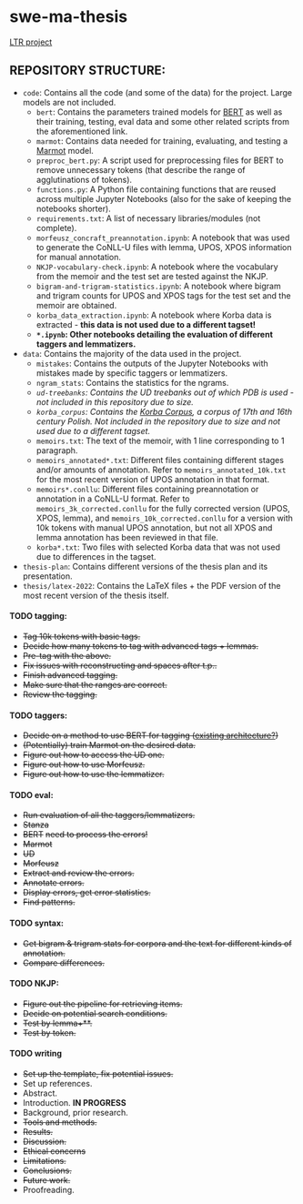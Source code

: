 # swe-ma-thesis
[LTR project](https://github.com/Turtilla/ltr-project)

## REPOSITORY STRUCTURE:
* `code`: Contains all the code (and some of the data) for the project. Large models are not included.
  * `bert`: Contains the parameters trained models for [BERT](https://github.com/huggingface/transformers/tree/main/examples/legacy/token-classification) as well as their training, testing, eval data and some other related scripts from the aforementioned link.
  * `marmot`: Contains data needed for training, evaluating, and testing a [Marmot](https://github.com/muelletm/cistern/blob/wiki/marmotTraining.md) model.  
  * `preproc_bert.py`: A script used for preprocessing files for BERT to remove unnecessary tokens (that describe the range of agglutinations of tokens).
  * `functions.py`: A Python file containing functions that are reused across multiple Jupyter Notebooks (also for the sake of keeping the notebooks shorter).
  * `requirements.txt`: A list of necessary libraries/modules (not complete).
  * `morfeusz_concraft_preannotation.ipynb`: A notebook that was used to generate the CoNLL-U files with lemma, UPOS, XPOS information for manual annotation.
  * `NKJP-vocabulary-check.ipynb`: A notebook where the vocabulary from the memoir and the test set are tested against the NKJP.
  * `bigram-and-trigram-statistics.ipynb`: A notebook where bigram and trigram counts for UPOS and XPOS tags for the test set and the memoir are obtained.
  * `korba_data_extraction.ipynb`: A notebook where Korba data is extracted - **this data is not used due to a different tagset!**
  * **`*.ipynb`: Other notebooks detailing the evaluation of different taggers and lemmatizers.**
* `data`: Contains the majority of the data used in the project.
  * `mistakes`: Contains the outputs of the Jupyter Notebooks with mistakes made by specific taggers or lemmatizers.
  * `ngram_stats`: Contains the statistics for the ngrams.
  * *`ud-treebanks`: Contains the UD treebanks out of which PDB is used - not included in this repository due to size.*
  * *`korba_corpus`: Contains the [Korba Corpus](https://korba.edu.pl/download), a corpus of 17th and 16th century Polish. Not included in the repository due to size and not used due to a different tagset.*
  * `memoirs.txt`: The text of the memoir, with 1 line corresponding to 1 paragraph.
  * `memoirs_annotated*.txt`: Different files containing different stages and/or amounts of annotation. Refer to `memoirs_annotated_10k.txt` for the most recent version of UPOS annotation in that format.
  * `memoirs*.conllu`: Different files containing preannotation or annotation in a CoNLL-U format. Refer to `memoirs_3k_corrected.conllu` for the fully corrected version (UPOS, XPOS, lemma), and `memoirs_10k_corrected.conllu` for a version with 10k tokens with manual UPOS annotation, but not all XPOS and lemma annotation has been reviewed in that file.
  * `korba*.txt`: Two files with selected Korba data that was not used due to differences in the tagset.
* `thesis-plan`: Contains different versions of the thesis plan and its presentation.
* `thesis/latex-2022`: Contains the LaTeX files + the PDF version of the most recent version of the thesis itself.

#### TODO tagging:
+ ~~Tag 10k tokens with basic tags.~~
+ ~~Decide how many tokens to tag with advanced tags + lemmas.~~
+ ~~Pre-tag with the above.~~
+ ~~Fix issues with reconstructing and spaces after t.p..~~
+ ~~Finish advanced tagging.~~
+ ~~Make sure that the ranges are correct.~~
+ ~~Review the tagging.~~

#### TODO taggers:
+ ~~Decide on a method to use BERT for tagging ([existing architecture?](https://github.com/huggingface/transformers/tree/main/examples/legacy/token-classification))~~ 
+ ~~(Potentially) train Marmot on the desired data.~~
+ ~~Figure out how to access the UD one.~~
+ ~~Figure out how to use Morfeusz.~~
+ ~~Figure out how to use the lemmatizer.~~

#### TODO eval:
+ ~~Run evaluation of all the taggers/lemmatizers.~~
+ ~~Stanza~~
+ ~~BERT~~ ~~need to process the errors!~~
+ ~~Marmot~~
+ ~~UD~~
+ ~~Morfeusz~~
+ ~~Extract and review the errors.~~
+ ~~Annotate errors.~~
+ ~~Display errors, get error statistics.~~
+ ~~Find patterns.~~

#### TODO syntax:
+ ~~Get bigram & trigram stats for corpora and the text for different kinds of annotation.~~
+ ~~Compare differences.~~

#### TODO NKJP:
+ ~~Figure out the pipeline for retrieving items.~~
+ ~~Decide on potential search conditions.~~
+ ~~Test by lemma+**.~~
+ ~~Test by token.~~

#### TODO writing
+ ~~Set up the template, fix potential issues.~~
+ Set up references.
+ Abstract.
+ Introduction. **IN PROGRESS**
+ Background, prior research.
+ ~~Tools and methods.~~
+ ~~Results.~~
+ ~~Discussion.~~
+ ~~Ethical concerns~~
+ ~~Limitations.~~
+ ~~Conclusions.~~
+ ~~Future work.~~
+ Proofreading.

